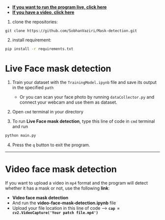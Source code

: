 - <b><a href="#Live-Face-mask-detection">If you want to run the program live, click here</a></b><br>
- <b><a href="#Video-face-mask-detection">If you have a video, click here</a></b>

1. clone the repositories:

```git
git clone https://github.com/SobhanVaziri/Mask-detection.git
```

2. install requirement:

```cmd
pip install -r requirements.txt
```

# Live Face mask detection

1. Train your dataset with the `TrainingModel.ipynb` file and save its output in the specified `path`
   - Or you can scan your face photo by running `dataCollector.py` and connect your webcam and use them as dataset.
2. Open `cmd` terminal in your directory

3. To run __Live Face mask detection__, type this line of code in `cmd` terminal and run

```cmd
python main.py
```

4. Press the `q` button to exit the program.

<center>
    <hr width=100% size=4 noshade />
</center>

# Video face mask detection

If you want to upload a video in `mp4` format and the program will detect whether it has a mask or not, use the following __link__:
- __Video face mask detection__
- And run the __video-face-mask-detection.ipynb__ file
- Upload your file location in this line of code --> __`cap = cv2.VideoCapture('Your patch file.mp4')`__
